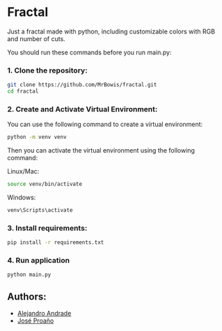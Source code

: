 # Fractal
Just a fractal made with python, including customizable colors with RGB and number of cuts.

You should run these commands before you run main.py:

### 1. Clone the repository:
```bash
git clone https://github.com/MrBowis/fractal.git
cd fractal
```

### 2. Create and Activate Virtual Environment:
You can use the following command to create a virtual environment:
```bash
python -m venv venv
```
Then you can activate the virtual environment using the following command:

Linux/Mac:
```bash
source venv/bin/activate
```
Windows:
```bash
venv\Scripts\activate
```

### 3. Install requirements:
```bash
pip install -r requirements.txt
```

### 4. Run application
```bash
python main.py
```

## Authors:
- [Alejandro Andrade](https://github.com/MrBowis)
- [José Proaño](https://github.com/JoseProano)
